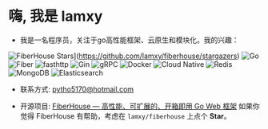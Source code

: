 # 嗨, 我是 lamxy
- 我是一名程序员，关注于go高性能框架、云原生和模块化。我的兴趣：

![FiberHouse Stars](https://img.shields.io/github/stars/lamxy/fiberhouse?style=social)](https://github.com/lamxy/fiberhouse/stargazers)
![Go](https://img.shields.io/badge/Go-%5E1.24-00ADD8?logo=go)
![Fiber](https://img.shields.io/badge/Fiber-v2.x-00C7B7)
![fasthttp](https://img.shields.io/badge/fasthttp-High%20Perf-orange)
![Gin](https://img.shields.io/badge/Gin-HTTP%20Web%20Framework-00A98F)
![gRPC](https://img.shields.io/badge/gRPC-Proto3-4A9E46)
![Docker](https://img.shields.io/badge/Docker-Containerization-2496ED?logo=docker)
![Cloud Native](https://img.shields.io/badge/Cloud%20Native-CNCF-3D7EBB)
![Redis](https://img.shields.io/badge/Redis-Cache%20%26%20Queue-DC382D?logo=redis)
![MongoDB](https://img.shields.io/badge/MongoDB-Document%20DB-47A248?logo=mongodb)
![Elasticsearch](https://img.shields.io/badge/Elasticsearch-Search%20%26%20Analytics-005571?logo=elasticsearch)

- 联系方式: pytho5170@hotmail.com

- 开源项目: [FiberHouse — 高性能、可扩展的、开箱即用 Go Web 框架](https://github.com/lamxy/fiberhouse)
  如果你觉得 FiberHouse 有帮助，考虑在 `lamxy/fiberhouse` 上点个 **Star**。
 
 
